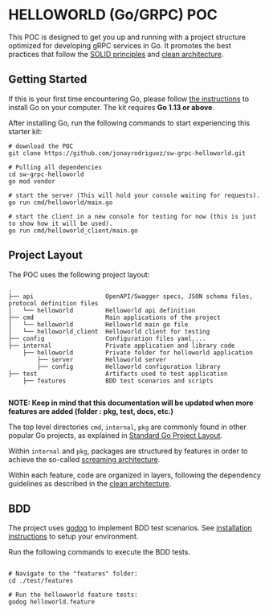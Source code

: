 # HELLOWORLD (Go/GRPC) POC


This POC is designed to get you up and running with a project structure optimized for developing
gRPC services in Go. It promotes the best practices that follow the [SOLID principles](https://en.wikipedia.org/wiki/SOLID)
and [clean architecture](https://blog.cleancoder.com/uncle-bob/2012/08/13/the-clean-architecture.html). 



## Getting Started

If this is your first time encountering Go, please follow [the instructions](https://golang.org/doc/install) to
install Go on your computer. The kit requires **Go 1.13 or above**.

After installing Go, run the following commands to start experiencing this starter kit:

```shell
# download the POC
git clone https://github.com/jonayrodriguez/sw-grpc-helloworld.git

# Pulling all dependencies
cd sw-grpc-helloworld
go mod vendor

# start the server (This will hold your console waiting for requests).
go run cmd/helloworld/main.go

# start the client in a new console for testing for now (this is just to show how it will be used).
go run cmd/helloworld_client/main.go

```

## Project Layout

The POC uses the following project layout:
 
```
.
├── api                    OpenAPI/Swagger specs, JSON schema files, protocol definition files
│   └── helloworld   	   Helloworld api definition
├── cmd                    Main applications of the project
│   └── helloworld   	   Helloworld main go file
│   └── helloworld_client  Helloworld client for testing
├── config                 Configuration files yaml,...
├── internal               Private application and library code
    ├── helloworld         Private folder for helloworld application
        ├── server         Helloworld server
        ├── config         Helloworld configuration library
├── test               	   Artifacts used to test application
    ├── features           BDD test scenarios and scripts
    
```

**NOTE: Keep in mind that this documentation will be updated when more features are added (folder : pkg, test, docs, etc.)**


The top level directories `cmd`, `internal`, `pkg` are commonly found in other popular Go projects, as explained in
[Standard Go Project Layout](https://github.com/golang-standards/project-layout).

Within `internal` and `pkg`, packages are structured by features in order to achieve the so-called
[screaming architecture](https://blog.cleancoder.com/uncle-bob/2011/09/30/Screaming-Architecture.html).

Within each feature, code are organized in layers, following the dependency guidelines
as described in the [clean architecture](https://blog.cleancoder.com/uncle-bob/2012/08/13/the-clean-architecture.html).

## BDD

The project uses [godog](https://github.com/cucumber/godog) to implement BDD test scenarios.
See [installation instructions](https://github.com/cucumber/godog#install) to setup your environment.

Run the following commands to execute the BDD tests.

```shell

# Navigate to the "features" folder:
cd ./test/features

# Run the hellowworld feature tests:
godog helloworld.feature

```
